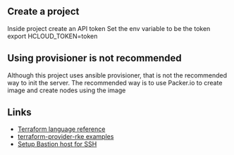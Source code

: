 ## Create a project
Inside project create an API token
Set the env variable to be the token
export HCLOUD_TOKEN=token

## Using provisioner is not recommended 
Although this project uses ansible provisioner, that is not the recommended way to init the server. 
The recommended way is to use Packer.io to create image and create nodes using the image


## Links
* [Terraform language reference](https://www.terraform.io/docs/configuration/index.html)
* [terraform-provider-rke examples](https://github.com/rancher/terraform-provider-rke/tree/master/examples)
* [Setup Bastion host for SSH](https://smallstep.com/blog/diy-ssh-bastion-host/)

